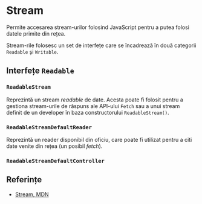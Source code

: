 # Stream

Permite accesarea stream-urilor folosind JavaScript pentru a putea folosi datele primite din rețea.

Stream-rile folosesc un set de interfețe care se încadrează în două categorii `Readable` și `Writable`.

## Interfețe `Readable`

### `ReadableStream`

Reprezintă un stream *readable* de date. Acesta poate fi folosit pentru a gestiona stream-urile de răspuns ale API-ului `Fetch` sau a unui stream definit de un developer în baza constructorului `ReadableStream()`.

### `ReadableStreamDefaultReader`

Reprezintă un reader disponibil din oficiu, care poate fi utilizat pentru a citi date venite din rețea (un posibil *fetch*).

### `ReadableStreamDefaultController`

## Referințe

- [Stream, MDN](https://developer.mozilla.org/en-US/docs/Web/API/Streams_API)
